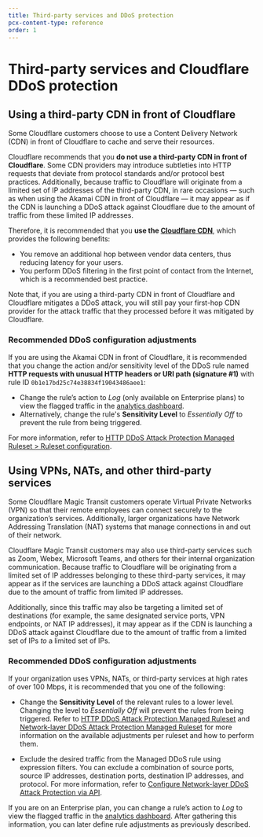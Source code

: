 ```yaml
---
title: Third-party services and DDoS protection
pcx-content-type: reference
order: 1
---
```


# Third-party services and Cloudflare DDoS protection

## Using a third-party CDN in front of Cloudflare

Some Cloudflare customers choose to use a Content Delivery Network (CDN) in front of Cloudflare to cache and serve their resources.

Cloudflare recommends that you **do not use a third-party CDN in front of Cloudflare**. Some CDN providers may introduce subtleties into HTTP requests that deviate from protocol standards and/or protocol best practices. Additionally, because traffic to Cloudflare will originate from a limited set of IP addresses of the third-party CDN, in rare occasions — such as when using the Akamai CDN in front of Cloudflare — it may appear as if the CDN is launching a DDoS attack against Cloudflare due to the amount of traffic from these limited IP addresses.

Therefore, it is recommended that you **use the [Cloudflare CDN](https://developers.cloudflare.com/cache/)**, which provides the following benefits:

- You remove an additional hop between vendor data centers, thus reducing latency for your users.
- You perform DDoS filtering in the first point of contact from the Internet, which is a recommended best practice.

Note that, if you are using a third-party CDN in front of Cloudflare and Cloudflare mitigates a DDoS attack, you will still pay your first-hop CDN provider for the attack traffic that they processed before it was mitigated by Cloudflare.

### Recommended DDoS configuration adjustments

If you are using the Akamai CDN in front of Cloudflare, it is recommended that you change the action and/or sensitivity level of the DDoS rule named **HTTP requests with unusual HTTP headers or URI path (signature #1)** with rule ID `0b1e17bd25c74e38834f19043486aee1`:

- Change the rule’s action to _Log_ (only available on Enterprise plans) to view the flagged traffic in the [analytics dashboard](/reference/analytics).
- Alternatively, change the rule's **Sensitivity Level** to _Essentially Off_ to prevent the rule from being triggered.

For more information, refer to [HTTP DDoS Attack Protection Managed Ruleset > Ruleset configuration](/managed-rulesets/http#ruleset-configuration).

## Using VPNs, NATs, and other third-party services

Some Cloudflare Magic Transit customers operate Virtual Private Networks (VPN) so that their remote employees can connect securely to the organization’s services. Additionally, larger organizations have Network Addressing Translation (NAT) systems that manage connections in and out of their network.

Cloudflare Magic Transit customers may also use third-party services such as Zoom, Webex, Microsoft Teams, and others for their internal organization communication. Because traffic to Cloudflare will be originating from a limited set of IP addresses belonging to these third-party services, it may appear as if the services are launching a DDoS attack against Cloudflare due to the amount of traffic from limited IP addresses.

Additionally, since this traffic may also be targeting a limited set of destinations (for example, the same designated service ports, VPN endpoints, or NAT IP addresses), it may appear as if the CDN is launching a DDoS attack against Cloudflare due to the amount of traffic from a limited set of IPs _to_ a limited set of IPs.

### Recommended DDoS configuration adjustments

If your organization uses VPNs, NATs, or third-party services at high rates of over 100 Mbps, it is recommended that you one of the following:

- Change the **Sensitivity Level** of the relevant rules to a lower level. Changing the level to _Essentially Off_ will prevent the rules from being triggered. Refer to [HTTP DDoS Attack Protection Managed Ruleset](/managed-rulesets/http) and [Network-layer DDoS Attack Protection Managed Ruleset](/managed-rulesets/network) for more information on the available adjustments per ruleset and how to perform them.

- Exclude the desired traffic from the Managed DDoS rule using expression filters. You can exclude a combination of source ports, source IP addresses, destination ports, destination IP addresses, and protocol. For more information, refer to [Configure Network-layer DDoS Attack Protection via API](/managed-rulesets/network/configure-api).

If you are on an Enterprise plan, you can change a rule’s action to _Log_ to view the flagged traffic in the [analytics dashboard](/reference/analytics). After gathering this information, you can later define rule adjustments as previously described.
